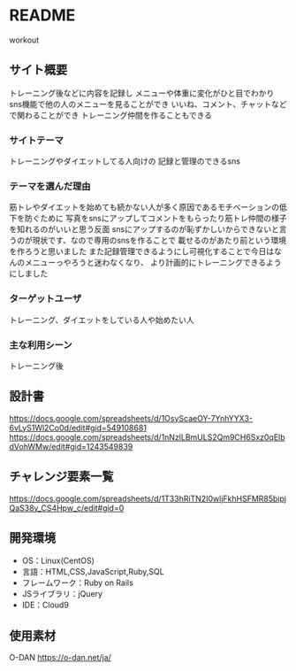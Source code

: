 # README

workout

## サイト概要
トレーニング後などに内容を記録し
メニューや体重に変化がひと目でわかり
sns機能で他の人のメニューを見ることができ
いいね、コメント、チャットなどで関わることができ
トレーニング仲間を作ることもできる

### サイトテーマ
トレーニングやダイエットしてる人向けの
記録と管理のできるsns

### テーマを選んだ理由
筋トレやダイエットを始めても続かない人が多く原因であるモチベーションの低下を防ぐために
写真をsnsにアップしてコメントをもらったり筋トレ仲間の様子を知れるのがいいと思う反面
snsにアップするのが恥ずかしいからできないと言うのが現状です、なので専用のsnsを作ることで
載せるのがあたり前という環境を作ろうと思いました
また記録管理できるようにし可視化することで今日はなんのメニューっやろうと迷わなくなり、
より計画的にトレーニングできるようにしました

### ターゲットユーザ
トレーニング、ダイエットをしている人や始めたい人

### 主な利用シーン
トレーニング後

## 設計書
https://docs.google.com/spreadsheets/d/1OsyScaeOY-7YnhYYX3-6vLyS1Wl2Co0d/edit#gid=549108681
https://docs.google.com/spreadsheets/d/1nNzlLBmULS2Qm9CH6Sxz0qElbdVohWMw/edit#gid=1243549839
## チャレンジ要素一覧
https://docs.google.com/spreadsheets/d/1T33hRiTN2I0wljFkhHSFMR85bipjQaS38y_CS4Hpw_c/edit#gid=0

## 開発環境
- OS：Linux(CentOS)
- 言語：HTML,CSS,JavaScript,Ruby,SQL
- フレームワーク：Ruby on Rails
- JSライブラリ：jQuery
- IDE：Cloud9

## 使用素材
O-DAN
https://o-dan.net/ja/